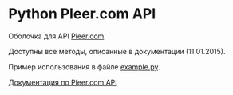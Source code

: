 Python Pleer.com API
=============

Оболочка для API [Pleer.com](http://pleer.com).

Доступны все методы, описанные в документации (11.01.2015).

Пример использования в файле [example.py](https://github.com/amureki/pleercom-py/blob/master/example.py).

[Документация по Pleer.com API](http://pleer.com/ru/api)